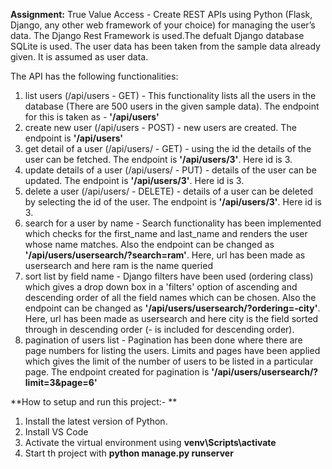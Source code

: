 **Assignment:** 
True Value Access - Create REST APIs using Python (Flask, Django, any other web framework of your choice) for managing the user’s data.
The Django Rest Framework is used.The defualt Django database SQLite is used. 
The user data has been taken from the sample data already given. It is assumed as user data. 

The API has the following functionalities:

1) list users (/api/users - GET) - This functionality lists all the users in the database (There are 500 users in the given sample data). The endpoint for this is taken as - **'/api/users'**
2) create new user (/api/users - POST) - new users are created. The endpoint is **'/api/users'** 
3) get detail of a user (/api/users/ - GET) - using the id the details of the user can be fetched. The endpoint is **'/api/users/3'**. Here id is 3. 
4) update details of a user (/api/users/ - PUT) - details of the user can be updated. The endpoint is **'/api/users/3'**. Here id is 3.
5) delete a user (/api/users/ - DELETE) - details of a user can be deleted by selecting the id of the user. The endpoint is **'/api/users/3'**. Here id is 3.  
6) search for a user by name - Search functionality has been implemented which checks for the first_name and last_name and renders the user whose name matches. Also the endpoint can be changed as **'/api/users/usersearch/?search=ram'**. Here, url has been made as usersearch and here ram is the name queried 
7) sort list by field name - Django filters have been used (ordering class) which gives a drop down box in a 'filters' option of ascending and descending order of all the field names which can be chosen. Also the endpoint can be changed as **'/api/users/usersearch/?ordering=-city'**. Here, url has been made as usersearch and here city is the field sorted through in descending order (- is included for descending order). 
8) pagination of users list - Pagination has been done where there are page numbers for listing the users. Limits and pages have been applied which gives the limit of the number of users to be listed in a particular page. The endpoint created for pagination is **'/api/users/usersearch/?limit=3&page=6'**

**How to setup and run this project:- **
1) Install the latest version of Python. 
2) Install VS Code 
3) Activate the virtual environment using **venv\Scripts\activate**
4) Start th project with **python manage.py runserver**
